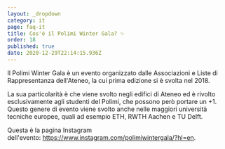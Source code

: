 ```yaml
---
layout: _dropdown
category: it
page: faq-it
title: Cos'è il Polimi Winter Gala? ✨
order: 18
published: true
date: 2020-12-29T22:14:15.936Z
---
```

Il Polimi Winter Gala è un evento organizzato dalle Associazioni e Liste di Rappresentanza dell'Ateneo, la cui prima edizione si è svolta nel 2018. 

La sua particolarità è che viene svolto negli edifici di Ateneo ed è rivolto esclusivamente agli studenti del Polimi, che possono però portare un +1. Questo genere di evento viene svolto anche nelle maggiori università tecniche europee, quali ad esempio ETH, RWTH Aachen e TU Delft.

Questa è la pagina Instagram dell'evento: <https://www.instagram.com/polimiwintergala/?hl=en>.
